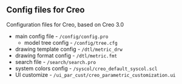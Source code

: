 ## Config files for Creo

Configuration files for Creo, based on Creo 3.0

* main config file - ```/config/config.pro```
  * model tree config - ```/config/tree.cfg```
* drawing template config - ```/dtl/metric_drw```
* drawing format config - ```/dtl/metric.fmt```
* search file - ```/search/search.pro```
* system colors config - ```/syscol/creo_default_syscol.scl```
* UI customize - ```/ui_par_cust/creo_parametric_customization.ui```
